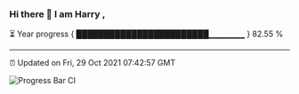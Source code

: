 ### Hi there 👋 I am Harry , 

⏳ Year progress { ████████████████████████▁▁▁▁▁▁ } 82.55 %

---

⏰ Updated on Fri, 29 Oct 2021 07:42:57 GMT

![Progress Bar CI](https://github.com/duykhang68/duykhang68/workflows/Progress%20Bar%20CI/badge.svg)
